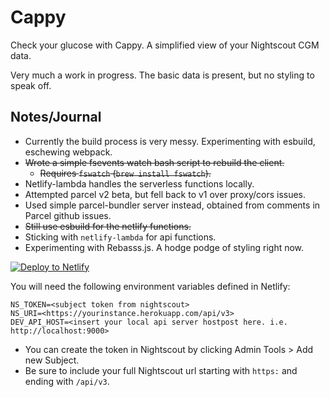 # Cappy

Check your glucose with Cappy. A simplified view of your Nightscout CGM data.

Very much a work in progress. The basic data is present, but no styling to speak off.

## Notes/Journal
- Currently the build process is very messy. Experimenting with esbuild, eschewing webpack.
- ~~Wrote a simple fsevents watch bash script to rebuild the client.~~
    - ~~Requires `fswatch` (`brew install fswatch`).~~
- Netlify-lambda handles the serverless functions locally.
- Attempted parcel v2 beta, but fell back to v1 over proxy/cors issues.
- Used simple parcel-bundler server instead, obtained from comments in Parcel github issues.
- ~~Still use esbuild for the netlify functions.~~
- Sticking with `netlify-lambda` for api functions.
- Experimenting with Rebasss.js. A hodge podge of styling right now.

[![Deploy to Netlify](https://www.netlify.com/img/deploy/button.svg)](https://app.netlify.com/start/deploy?repository=https://github.com/colw/cappy)

You will need the following environment variables defined in Netlify:

```
NS_TOKEN=<subject token from nightscout>
NS_URI=<https://yourinstance.herokuapp.com/api/v3>
DEV_API_HOST=<insert your local api server hostpost here. i.e. http://localhost:9000>
```

- You can create the token in Nightscout by clicking Admin Tools > Add new Subject.
- Be sure to include your full Nightscout url starting with `https:` and ending with `/api/v3`.
